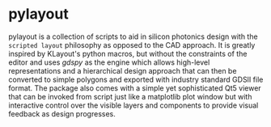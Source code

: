 # pylayout

pylayout is a collection of scripts to aid in silicon photonics design with the `scripted layout` philosophy as opposed to the CAD approach. It is greatly inspired by KLayout's python macros, but without the constraints of the editor and uses *gdspy* as the engine which allows high-level representations and a hierarchical design approach that can then be converted to simple polygons and exported with industry standard GDSII file format. The package also comes with a simple yet sophisticated Qt5 viewer that can be invoked from script just like a matplotlib plot window but with interactive control over the visible layers and components to provide visual feedback as design progresses.
